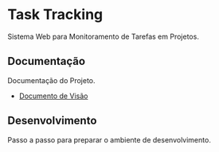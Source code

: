# Task Tracking

Sistema Web para Monitoramento de Tarefas em Projetos.

## Documentação

Documentação do Projeto.

* [Documento de Visão](docs/doc-visao.md)

## Desenvolvimento

Passo a passo para preparar o ambiente de desenvolvimento.
